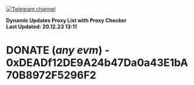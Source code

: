 [![Telegram channel](https://img.shields.io/endpoint?url=https://runkit.io/damiankrawczyk/telegram-badge/branches/master?url=https://t.me/n4z4v0d)](https://t.me/n4z4v0d) 

**Dynamic Updates Proxy List with Proxy Checker**  
**Last Updated: 20.12.23 13:11**

# DONATE (_any evm_) - 0xDEADf12DE9A24b47Da0a43E1bA70B8972F5296F2
